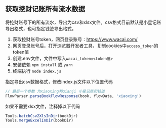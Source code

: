 ## 获取挖财记账所有流水数据
将挖财账号下的所有流水，导出为csv和xlsx文件。csv格式目前默认是小星记账导出格式，也可指定钱迹导出格式。

1. 获取挖财账号token，网页登录账号：https://www.wacai.com/
2. 网页登录账号后，打开浏览器开发者工具，复制cookies中`access_token`的token值
3. 创建.env文件，文件中写入`wacai_token=<token值>`
4. 安装依赖 `npm install` 或 `yarn`
5. 终端执行 `node index.js`

指定导出csv数据格式，修改index.js文件以下位置代码
```javascript
// 最后一个参数 为xiaoxing和qianji 小星记账和钱迹
FlowParser.parseBookFlowResponse(book, flowData, 'xiaoxing')
```

如果不需要xlsx文件，注释掉以下代码
```javascript
Tools.batchCsv2XlsInDir(bookDir)
Tools.mergeExcelInDir(bookDir)

```